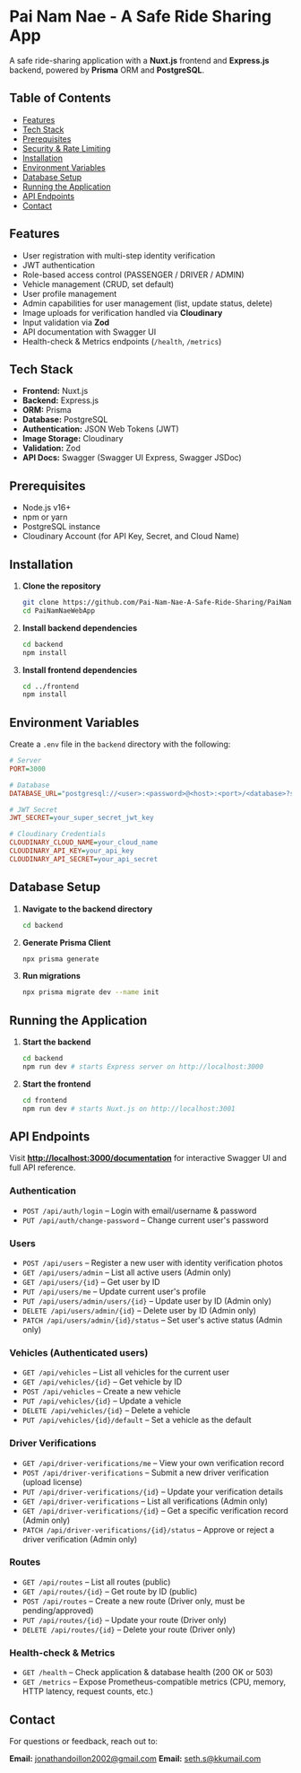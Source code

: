 # Pai Nam Nae - A Safe Ride Sharing App

A safe ride-sharing application with a **Nuxt.js** frontend and **Express.js** backend, powered by **Prisma** ORM and **PostgreSQL**.

## Table of Contents

- [Features](#features)
- [Tech Stack](#tech-stack)
- [Prerequisites](#prerequisites)
- [Security & Rate Limiting](#security--rate-limiting)
- [Installation](#installation)
- [Environment Variables](#environment-variables)
- [Database Setup](#database-setup)
- [Running the Application](#running-the-application)
- [API Endpoints](#api-endpoints)
- [Contact](#contact)

## Features

- User registration with multi-step identity verification
- JWT authentication
- Role-based access control (PASSENGER / DRIVER / ADMIN)
- Vehicle management (CRUD, set default)
- User profile management
- Admin capabilities for user management (list, update status, delete)
- Image uploads for verification handled via **Cloudinary**
- Input validation via **Zod**
- API documentation with Swagger UI
- Health-check & Metrics endpoints (`/health`, `/metrics`)

## Tech Stack

- **Frontend:** Nuxt.js
- **Backend:** Express.js
- **ORM:** Prisma
- **Database:** PostgreSQL
- **Authentication:** JSON Web Tokens (JWT)
- **Image Storage:** Cloudinary
- **Validation:** Zod
- **API Docs:** Swagger (Swagger UI Express, Swagger JSDoc)

## Prerequisites

- Node.js v16+
- npm or yarn
- PostgreSQL instance
- Cloudinary Account (for API Key, Secret, and Cloud Name)

<!-- ## Security & Rate Limiting

- **Rate Limiting:** 100 requests per 15 minutes per IP (returns 429 Too Many Requests when exceeded)
- **Security Headers:** Helmet is used to set various security-related HTTP headers -->

## Installation

1.  **Clone the repository**

    ```bash
    git clone https://github.com/Pai-Nam-Nae-A-Safe-Ride-Sharing/PaiNamNaeWebApp.git
    cd PaiNamNaeWebApp
    ```

2.  **Install backend dependencies**

    ```bash
    cd backend
    npm install
    ```

3.  **Install frontend dependencies**

    ```bash
    cd ../frontend
    npm install
    ```

## Environment Variables

Create a `.env` file in the `backend` directory with the following:

```ini
# Server
PORT=3000

# Database
DATABASE_URL="postgresql://<user>:<password>@<host>:<port>/<database>?schema=public"

# JWT Secret
JWT_SECRET=your_super_secret_jwt_key

# Cloudinary Credentials
CLOUDINARY_CLOUD_NAME=your_cloud_name
CLOUDINARY_API_KEY=your_api_key
CLOUDINARY_API_SECRET=your_api_secret
```

## Database Setup

1.  **Navigate to the backend directory**
    ```bash
    cd backend
    ```
2.  **Generate Prisma Client**
    ```bash
    npx prisma generate
    ```
3.  **Run migrations**
    ```bash
    npx prisma migrate dev --name init
    ```

## Running the Application

1.  **Start the backend**
    ```bash
    cd backend
    npm run dev # starts Express server on http://localhost:3000
    ```
2.  **Start the frontend**
    ```bash
    cd frontend
    npm run dev # starts Nuxt.js on http://localhost:3001
    ```

## API Endpoints

Visit [**http://localhost:3000/documentation**](http://localhost:3000/documentation) for interactive Swagger UI and full API reference.

### Authentication

- `POST /api/auth/login` – Login with email/username & password
- `PUT /api/auth/change-password` – Change current user's password

### Users

- `POST /api/users` – Register a new user with identity verification photos
- `GET /api/users/admin` – List all active users (Admin only)
- `GET /api/users/{id}` – Get user by ID
- `PUT /api/users/me` – Update current user's profile
- `PUT /api/users/admin/users/{id}` – Update user by ID (Admin only)
- `DELETE /api/users/admin/{id}` – Delete user by ID (Admin only)
- `PATCH /api/users/admin/{id}/status` – Set user's active status (Admin only)

### Vehicles (Authenticated users)

- `GET /api/vehicles` – List all vehicles for the current user
- `GET /api/vehicles/{id}` – Get vehicle by ID
- `POST /api/vehicles` – Create a new vehicle
- `PUT /api/vehicles/{id}` – Update a vehicle
- `DELETE /api/vehicles/{id}` – Delete a vehicle
- `PUT /api/vehicles/{id}/default` – Set a vehicle as the default

### Driver Verifications

- `GET /api/driver-verifications/me` – View your own verification record  
- `POST /api/driver-verifications` – Submit a new driver verification (upload license)  
- `PUT /api/driver-verifications/{id}` – Update your verification details
- `GET /api/driver-verifications` – List all verifications (Admin only)  
- `GET /api/driver-verifications/{id}` – Get a specific verification record (Admin only)  
- `PATCH /api/driver-verifications/{id}/status` – Approve or reject a driver verification (Admin only)

### Routes

- `GET /api/routes` – List all routes (public)  
- `GET /api/routes/{id}` – Get route by ID (public)  
- `POST /api/routes` – Create a new route (Driver only, must be pending/approved)  
- `PUT /api/routes/{id}` – Update your route (Driver only)  
- `DELETE /api/routes/{id}` – Delete your route (Driver only)

### Health-check & Metrics

- `GET /health` – Check application & database health (200 OK or 503)
- `GET /metrics` – Expose Prometheus-compatible metrics (CPU, memory, HTTP latency, request counts, etc.)

## Contact

For questions or feedback, reach out to:

**Email:** [jonathandoillon2002@gmail.com](mailto\:jonathandoillon2002@gmail.com)
**Email:** [seth.s@kkumail.com](mailto\:seth.s@kkumail.com)